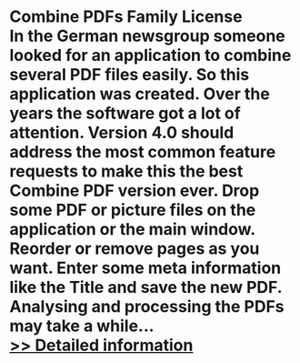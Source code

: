 # Combine PDFs Family License<br />In the German newsgroup someone looked for an application to combine several PDF files easily. So this application was created. Over the years the software got a lot of attention. Version 4.0 should address the most common feature requests to make this the best Combine PDF version ever. Drop some PDF or picture files on the application or the main window. Reorder or remove pages as you want. Enter some meta information like the Title and save the new PDF. Analysing and processing the PDFs may take a while...<br />[>> Detailed information](https://secure.shareit.com/shareit/product.html?productid=300376596&affiliateid=200057808)